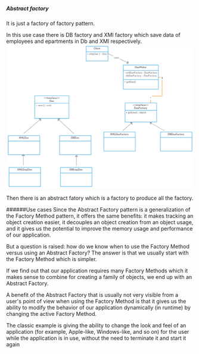 ##### Abstract factory
It is just a factory of factory pattern.

In this use case there is DB factory and XMl factory which save data of employees and epartments in Db
and XMl respectively.
![](Abstract%20Factory.png)

Then there is an abstract fatory which is a factory to produce all the factory.
 

######Use cases
Since the Abstract Factory pattern is a generalization of the Factory Method pattern,
it offers the same benefits: it makes tracking an object creation easier, it decouples
an object creation from an object usage, and it gives us the potential to improve the
memory usage and performance of our application.

But a question is raised: how do we know when to use the Factory Method versus
using an Abstract Factory? The answer is that we usually start with the Factory
Method which is simpler. 

If we find out that our application requires many Factory
Methods which it makes sense to combine for creating a family of objects, we end up
with an Abstract Factory.

A benefit of the Abstract Factory that is usually not very visible from a user's
point of view when using the Factory Method is that it gives us the ability to modify
the behavior of our application dynamically (in runtime) by changing the active
Factory Method. 

The classic example is giving the ability to change the look and feel
of an application (for example, Apple-like, Windows-like, and so on) for the user
while the application is in use, without the need to terminate it and start it again